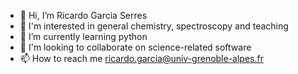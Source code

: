 - 👋 Hi, I’m Ricardo Garcia Serres
- 👀 I'm interested in general chemistry, spectroscopy and teaching
- 🌱 I’m currently learning python
- 💞️ I'm looking to collaborate on science-related software
- 📫 How to reach me ricardo.garcia@univ-grenoble-alpes.fr

<!---
lehagram/lehagram is a ✨ special ✨ repository because its `README.md` (this file) appears on your GitHub profile.
You can click the Preview link to take a look at your changes.
--->
